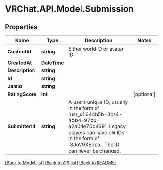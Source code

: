 # VRChat.API.Model.Submission

## Properties

Name | Type | Description | Notes
------------ | ------------- | ------------- | -------------
**ContentId** | **string** | Either world ID or avatar ID | 
**CreatedAt** | **DateTime** |  | 
**Description** | **string** |  | 
**Id** | **string** |  | 
**JamId** | **string** |  | 
**RatingScore** | **int** |  | [optional] 
**SubmitterId** | **string** | A users unique ID, usually in the form of &#x60;usr_c1644b5b-3ca4-45b4-97c6-a2a0de70d469&#x60;. Legacy players can have old IDs in the form of &#x60;8JoV9XEdpo&#x60;. The ID can never be changed. | 

[[Back to Model list]](../README.md#documentation-for-models) [[Back to API list]](../README.md#documentation-for-api-endpoints) [[Back to README]](../README.md)


